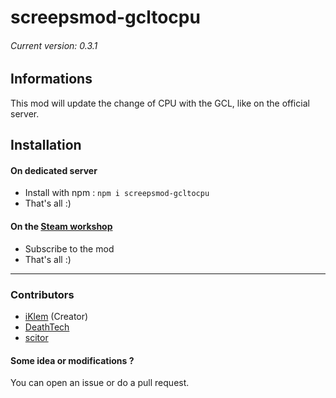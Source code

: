 # screepsmod-gcltocpu
###### Current version: 0.3.1
## Informations
This mod will update the change of CPU with the GCL, like on the official server.  

## Installation
#### On dedicated server
* Install with npm : `npm i screepsmod-gcltocpu`  
* That's all :)  

#### On the [Steam workshop](http://steamcommunity.com/sharedfiles/filedetails/?id=801381201)
* Subscribe to the mod  
* That's all :)  

---
### Contributors
* [iKlem](https://github.com/iKlem) (Creator)  
* [DeathTech](https://github.com/DeathTech154)  
* [scitor](https://github.com/scitor)  

#### Some idea or modifications ?
You can open an issue or do a pull request.  

